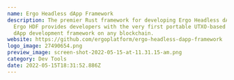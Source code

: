 ```yaml
---
name: Ergo Headless dApp Framework
description: The premier Rust framework for developing Ergo Headless dApps. The
  Ergo HDF provides developers with the very first portable UTXO-based headless
  dApp development framework on any blockchain.
website: https://github.com/ergoplatform/ergo-headless-dapp-framework
logo_image: 27490654.png
preview_image: screen-shot-2022-05-15-at-11.31.15-am.png
category: Dev Tools
date: 2022-05-15T18:31:52.886Z
---
```

